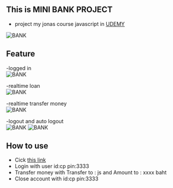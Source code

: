 ## This is MINI BANK PROJECT
- project my jonas course javascript in  [UDEMY](https://www.udemy.com/course/the-complete-javascript-course/)

![BANK](https://user-images.githubusercontent.com/79856530/131819904-42ba5639-4c38-4a24-b650-b90020225522.png)

## Feature
-logged in
<br>
![BANK](https://im2.ezgif.com/tmp/ezgif-2-779df2b6534a.gif)


-realtime loan
<br>
![BANK](https://im2.ezgif.com/tmp/ezgif-2-18ad3b55df6e.gif)

-realtime transfer money
<br>
![BANK](https://im2.ezgif.com/tmp/ezgif-2-31395db50367.gif)

-logout and auto logout
<br>
![BANK](https://im2.ezgif.com/tmp/ezgif-2-8c2a847f1db6.gif)
![BANK](https://im2.ezgif.com/tmp/ezgif-2-f91b448c3667.gif)


## How to use 

- Cick [this link](https://copkh.github.io/MINI_BANK/)
- Login with user id:cp pin:3333
- Transfer money with Transfer to : js  and Amount to : xxxx baht
- Close account with id:cp pin:3333

